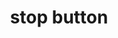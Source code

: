 ---
layout: symbols
title: stop button
emoji: stop_button
permalink: ⏹.html
image: assets/img/3moji/stop_button.png
---